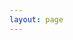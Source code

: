 ```yaml
---
layout: page
---
```


<script setup>
import Photo from '@/components/Life/Photo/Index.vue'
</script>

<Photo></Photo>
